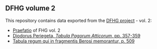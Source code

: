 ## DFHG volume 2

This repository contains data exported from the [DFHG project](http://www.dfhg-project.org/) - vol. 2:

* [Praefatio](https://github.com/DFHG-project/volume_2/blob/master/praefatio_volumen_secundum.md) of FHG vol. 2
* [Diodorus Periegeta, *Tabula Pagorum Atticorum*, pp. 357-359](https://github.com/DFHG-project/volume_2/blob/master/DiodorusPeriegeta_TabulaPagorumAtticorum.md)
* [Tabula regum qui in fragmentis Berosi memorantur, p. 509](https://github.com/DFHG-project/volume_2/blob/master/Tabula_regum_qui_in_fragmentis_Berosi_memorantur.md)

